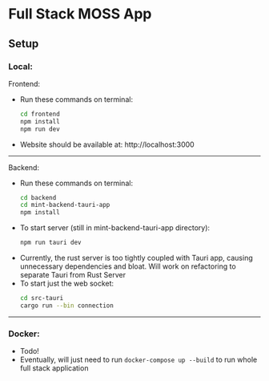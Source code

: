# Full Stack MOSS App
## Setup
### Local:


Frontend:
- Run these commands on terminal:
    ```sh
    cd frontend
    npm install
    npm run dev
    ```
- Website should be available at: http://localhost:3000

---

Backend:
- Run these commands on terminal:
    ```sh
    cd backend
    cd mint-backend-tauri-app
    npm install
    ```
- To start server (still in mint-backend-tauri-app directory):
    ```sh
    npm run tauri dev
    ```
- Currently, the rust server is too tightly coupled with Tauri app, causing unnecessary dependencies and bloat. Will work on refactoring to separate Tauri from Rust Server
- To start just the web socket:
    ```sh
    cd src-tauri
    cargo run --bin connection
    ```
---

### Docker:
- Todo!
- Eventually, will just need to run `docker-compose up --build` to run whole full stack application
